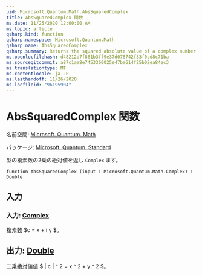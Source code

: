 ```yaml
---
uid: Microsoft.Quantum.Math.AbsSquaredComplex
title: AbsSquaredComplex 関数
ms.date: 11/25/2020 12:00:00 AM
ms.topic: article
qsharp.kind: function
qsharp.namespace: Microsoft.Quantum.Math
qsharp.name: AbsSquaredComplex
qsharp.summary: Returns the squared absolute value of a complex number of type `Complex`.
ms.openlocfilehash: d48212d7f861b3ff9e37d078742f53f0cd8c71ba
ms.sourcegitcommit: a87c1aa8e7453360025e47ba614f25b02ea84ec3
ms.translationtype: MT
ms.contentlocale: ja-JP
ms.lasthandoff: 11/26/2020
ms.locfileid: "96195904"
---
```

# <a name="abssquaredcomplex-function"></a>AbsSquaredComplex 関数

名前空間: [Microsoft. Quantum. Math](xref:Microsoft.Quantum.Math)

パッケージ: [Microsoft. Quantum. Standard](https://nuget.org/packages/Microsoft.Quantum.Standard)


型の複素数の2乗の絶対値を返し `Complex` ます。

```qsharp
function AbsSquaredComplex (input : Microsoft.Quantum.Math.Complex) : Double
```


## <a name="input"></a>入力

### <a name="input--complex"></a>入力: [Complex](xref:Microsoft.Quantum.Math.Complex)

複素数 $c = x + i y $。



## <a name="output--double"></a>出力: [Double](xref:microsoft.quantum.lang-ref.double)

二乗絶対値値 $ | c | ^ 2 = x ^ 2 + y ^ 2 $。